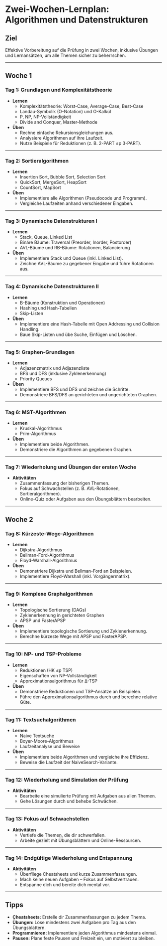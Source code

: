 # Zwei-Wochen-Lernplan: Algorithmen und Datenstrukturen

## Ziel
Effektive Vorbereitung auf die Prüfung in zwei Wochen, inklusive Übungen und Lernansätzen, um alle Themen sicher zu beherrschen.

---

## Woche 1

### Tag 1: Grundlagen und Komplexitätstheorie
- **Lernen**  
  - Komplexitätstheorie: Worst-Case, Average-Case, Best-Case  
  - Landau-Symbolik (O-Notation) und O-Kalkül  
  - P, NP, NP-Vollständigkeit  
  - Divide and Conquer, Master-Methode
- **Üben**  
  - Rechne einfache Rekursionsgleichungen aus.  
  - Analysiere Algorithmen auf ihre Laufzeit.  
  - Nutze Beispiele für Reduktionen (z. B. 2-PART ≤p 3-PART).  

---

### Tag 2: Sortieralgorithmen
- **Lernen**  
  - Insertion Sort, Bubble Sort, Selection Sort  
  - QuickSort, MergeSort, HeapSort  
  - CountSort, MapSort
- **Üben**  
  - Implementiere alle Algorithmen (Pseudocode und Programm).  
  - Vergleiche Laufzeiten anhand verschiedener Eingaben.  

---

### Tag 3: Dynamische Datenstrukturen I
- **Lernen**  
  - Stack, Queue, Linked List  
  - Binäre Bäume: Traversal (Preorder, Inorder, Postorder)  
  - AVL-Bäume und RB-Bäume: Rotationen, Balancierung  
- **Üben**  
  - Implementiere Stack und Queue (inkl. Linked List).  
  - Zeichne AVL-Bäume zu gegebener Eingabe und führe Rotationen aus.  

---

### Tag 4: Dynamische Datenstrukturen II
- **Lernen**  
  - B-Bäume (Konstruktion und Operationen)  
  - Hashing und Hash-Tabellen  
  - Skip-Listen
- **Üben**  
  - Implementiere eine Hash-Tabelle mit Open Addressing und Collision Handling.  
  - Baue Skip-Listen und übe Suche, Einfügen und Löschen.  

---

### Tag 5: Graphen-Grundlagen
- **Lernen**  
  - Adjazenzmatrix und Adjazenzliste  
  - BFS und DFS (inklusive Zyklenerkennung)  
  - Priority Queues
- **Üben**  
  - Implementiere BFS und DFS und zeichne die Schritte.  
  - Demonstriere BFS/DFS an gerichteten und ungerichteten Graphen.  

---

### Tag 6: MST-Algorithmen
- **Lernen**  
  - Kruskal-Algorithmus  
  - Prim-Algorithmus
- **Üben**  
  - Implementiere beide Algorithmen.  
  - Demonstriere die Algorithmen an gegebenen Graphen.  

---

### Tag 7: Wiederholung und Übungen der ersten Woche
- **Aktivitäten**  
  - Zusammenfassung der bisherigen Themen.  
  - Fokus auf Schwachstellen (z. B. AVL-Rotationen, Sortieralgorithmen).  
  - Online-Quiz oder Aufgaben aus den Übungsblättern bearbeiten.  

---

## Woche 2

### Tag 8: Kürzeste-Wege-Algorithmen
- **Lernen**  
  - Dijkstra-Algorithmus  
  - Bellman-Ford-Algorithmus  
  - Floyd-Warshall-Algorithmus
- **Üben**  
  - Demonstriere Dijkstra und Bellman-Ford an Beispielen.  
  - Implementiere Floyd-Warshall (inkl. Vorgängermatrix).  

---

### Tag 9: Komplexe Graphalgorithmen
- **Lernen**  
  - Topologische Sortierung (DAGs)  
  - Zyklenerkennung in gerichteten Graphen  
  - APSP und FasterAPSP
- **Üben**  
  - Implementiere topologische Sortierung und Zyklenerkennung.  
  - Berechne kürzeste Wege mit APSP und FasterAPSP.  

---

### Tag 10: NP- und TSP-Probleme
- **Lernen**  
  - Reduktionen (HK ≤p TSP)  
  - Eigenschaften von NP-Vollständigkeit  
  - Approximationsalgorithmus für ∆-TSP
- **Üben**  
  - Demonstriere Reduktionen und TSP-Ansätze an Beispielen.  
  - Führe den Approximationsalgorithmus durch und berechne relative Güte.  

---

### Tag 11: Textsuchalgorithmen
- **Lernen**  
  - Naive Textsuche  
  - Boyer-Moore-Algorithmus  
  - Laufzeitanalyse und Beweise
- **Üben**  
  - Implementiere beide Algorithmen und vergleiche ihre Effizienz.  
  - Beweise die Laufzeit der NaiveSearch-Variante.  

---

### Tag 12: Wiederholung und Simulation der Prüfung
- **Aktivitäten**  
  - Bearbeite eine simulierte Prüfung mit Aufgaben aus allen Themen.  
  - Gehe Lösungen durch und behebe Schwächen.  

---

### Tag 13: Fokus auf Schwachstellen
- **Aktivitäten**  
  - Vertiefe die Themen, die dir schwerfallen.  
  - Arbeite gezielt mit Übungsblättern und Online-Ressourcen.  

---

### Tag 14: Endgültige Wiederholung und Entspannung
- **Aktivitäten**  
  - Überfliege Cheatsheets und kurze Zusammenfassungen.  
  - Mach keine neuen Aufgaben – Fokus auf Selbstvertrauen.  
  - Entspanne dich und bereite dich mental vor.  

---

## Tipps
- **Cheatsheets:** Erstelle dir Zusammenfassungen zu jedem Thema.  
- **Übungen:** Löse mindestens zwei Aufgaben pro Tag aus den Übungsblättern.  
- **Programmieren:** Implementiere jeden Algorithmus mindestens einmal.  
- **Pausen:** Plane feste Pausen und Freizeit ein, um motiviert zu bleiben.  

